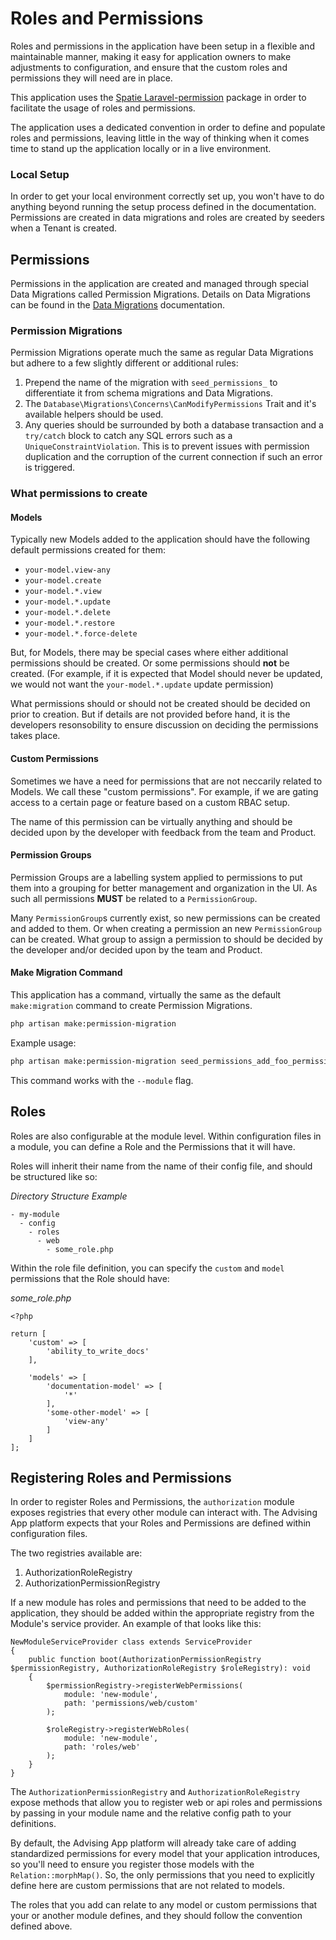 # Roles and Permissions
Roles and permissions in the application have been setup in a flexible and maintainable manner, making it easy for application owners to make adjustments to configuration, and ensure that the custom roles and permissions they will need are in place.

This application uses the [Spatie Laravel-permission](https://spatie.be/docs/laravel-permission/v5/introduction) package in order to facilitate the usage of roles and permissions.

The application uses a dedicated convention in order to define and populate roles and permissions, leaving little in the way of thinking when it comes time to stand up the application locally or in a live environment.

### Local Setup
In order to get your local environment correctly set up, you won't have to do anything beyond running the setup process defined in the documentation. Permissions are created in data migrations and roles are created by seeders when a Tenant is created.

## Permissions
Permissions in the application are created and managed through special Data Migrations called Permission Migrations. Details on Data Migrations can be found in the [Data Migrations](/docs/data-migrations.md) documentation.

### Permission Migrations
Permission Migrations operate much the same as regular Data Migrations but adhere to a few slightly different or additional rules:

1. Prepend the name of the migration with `seed_permissions_` to differentiate it from schema migrations and Data Migrations.
2. The `Database\Migrations\Concerns\CanModifyPermissions` Trait and it's available helpers should be used.
3. Any queries should be surrounded by both a database transaction and a `try/catch` block to catch any SQL errors such as a `UniqueConstraintViolation`. This is to prevent issues with permission duplication and the corruption of the current connection if such an error is triggered.

### What permissions to create

#### Models
Typically new Models added to the application should have the following default permissions created for them:

- `your-model.view-any`
- `your-model.create`
- `your-model.*.view`
- `your-model.*.update`
- `your-model.*.delete`
- `your-model.*.restore`
- `your-model.*.force-delete`

But, for Models, there may be special cases where either additional permissions should be created. Or some permissions should **not** be created. (For example, if it is expected that Model should never be updated, we would not want the `your-model.*.update` update permission)

What permissions should or should not be created should be decided on prior to creation. But if details are not provided before hand, it is the developers resonsobility to ensure discussion on deciding the permissions takes place.

#### Custom Permissions
Sometimes we have a need for permissions that are not neccarily related to Models. We call these "custom permissions". For example, if we are gating access to a certain page or feature based on a custom RBAC setup.

The name of this permission can be virtually anything and should be decided upon by the developer with feedback from the team and Product.

#### Permission Groups
Permission Groups are a labelling system applied to permissions to put them into a grouping for better management and organization in the UI. As such all permissions **MUST** be related to a `PermissionGroup`.

Many `PermissionGroup`s currently exist, so new permissions can be created and added to them. Or when creating a permission an new `PermissionGroup` can be created. What group to assign a permission to should be decided by the developer and/or decided upon by the team and Product.

#### Make Migration Command

This application has a command, virtually the same as the default `make:migration` command to create Permission Migrations.

```bash
php artisan make:permission-migration 
```

Example usage:

```bash
php artisan make:permission-migration seed_permissions_add_foo_permissions
```

This command works with the `--module` flag.

## Roles
Roles are also configurable at the module level. Within configuration files in a module, you can define a Role and the Permissions that it will have.

Roles will inherit their name from the name of their config file, and should be structured like so:

*Directory Structure Example*
```
- my-module
  - config
    - roles
      - web
        - some_role.php
```

Within the role file definition, you can specify the `custom` and `model` permissions that the Role should have:

*some_role.php*
```
<?php

return [
    'custom' => [
        'ability_to_write_docs'
    ],

    'models' => [
        'documentation-model' => [
            '*'
        ],
        'some-other-model' => [
            'view-any'
        ]
    ]
];
```

## Registering Roles and Permissions
In order to register Roles and Permissions, the `authorization` module exposes registries that every other module can interact with. The Advising App platform expects that your Roles and Permissions are defined within configuration files.

The two registries available are:

1. AuthorizationRoleRegistry
2. AuthorizationPermissionRegistry

If a new module has roles and permissions that need to be added to the application, they should be added within the appropriate registry from the Module's service provider. An example of that looks like this:

```
NewModuleServiceProvider class extends ServiceProvider
{
    public function boot(AuthorizationPermissionRegistry $permissionRegistry, AuthorizationRoleRegistry $roleRegistry): void
    {
        $permissionRegistry->registerWebPermissions(
            module: 'new-module',
            path: 'permissions/web/custom'
        );

        $roleRegistry->registerWebRoles(
            module: 'new-module',
            path: 'roles/web'
        );
    }
}
```

The `AuthorizationPermissionRegistry` and `AuthorizationRoleRegistry` expose methods that allow you to register web or api roles and permissions by passing in your module name and the relative config path to your definitions.

By default, the Advising App platform will already take care of adding standardized permissions for every model that your application introduces, so you'll need to ensure you register those models with the `Relation::morphMap()`. So, the only permissions that you need to explicitly define here are custom permissions that are not related to models.

The roles that you add can relate to any model or custom permissions that your or another module defines, and they should follow the convention defined above.
